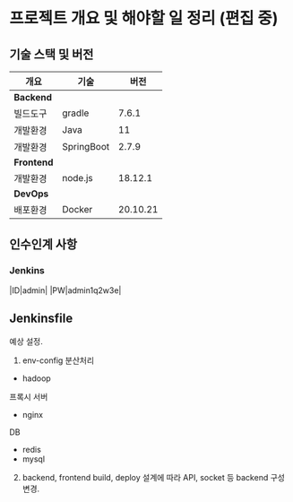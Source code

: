 # 프로젝트 개요 및 해야할 일 정리 (편집 중)
## 기술 스택 및 버전
|개요|기술|버전|
|------|---|---|
|**Backend**|
|빌드도구|gradle|7.6.1|
|개발환경|Java|11|
|개발환경|SpringBoot|2.7.9|
|**Frontend**|
|개발환경|node.js|18.12.1|
|**DevOps**|
|배포환경|Docker|20.10.21|


## 인수인계 사항
### Jenkins
|ID|admin|
|PW|admin1q2w3e|


## Jenkinsfile
예상 설정. 
1. env-config
 분산처리
 - hadoop

 프록시 서버
 - nginx

 DB
 - redis
 - mysql

2. backend, frontend build, deploy
설계에 따라 API, socket 등 backend 구성 변경.

